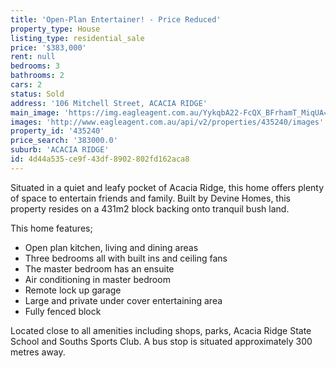 ```yaml
---
title: 'Open-Plan Entertainer! - Price Reduced'
property_type: House
listing_type: residential_sale
price: '$383,000'
rent: null
bedrooms: 3
bathrooms: 2
cars: 2
status: Sold
address: '106 Mitchell Street, ACACIA RIDGE'
main_image: 'https://img.eagleagent.com.au/YykqbA22-FcQX_BFrhamT_MiqUA=/1280x854/smart/https://s3-us-west-2.amazonaws.com/eagleagent-orig/images/6822103/117016619-image-M.jpg'
images: 'http://www.eagleagent.com.au/api/v2/properties/435240/images'
property_id: '435240'
price_search: '383000.0'
suburb: 'ACACIA RIDGE'
id: 4d44a535-ce9f-43df-8902-802fd162aca8
---
```

Situated in a quiet and leafy pocket of Acacia Ridge, this home offers plenty of space to entertain friends and family. Built by Devine Homes, this property resides on a 431m2 block backing onto tranquil bush land.

This home features;
* Open plan kitchen, living and dining areas
* Three bedrooms all with built ins and ceiling fans
* The master bedroom has an ensuite
* Air conditioning in master bedroom
* Remote lock up garage
* Large and private under cover entertaining area
* Fully fenced block

Located close to all amenities including shops, parks, Acacia Ridge State School and Souths Sports Club. A bus stop is situated approximately 300 metres away.
